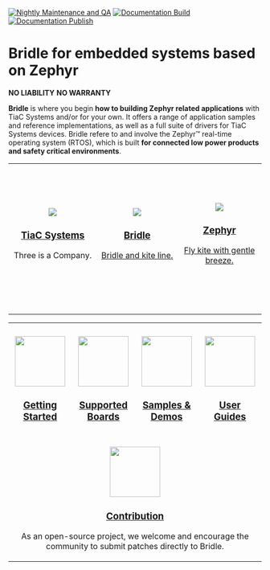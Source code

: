 [![Nightly Maintenance and QA](https://github.com/tiacsys/bridle/actions/workflows/qa-nightly.yml/badge.svg?branch=main)](https://github.com/tiacsys/bridle/actions/workflows/qa-nightly.yml)
[![Documentation Build](https://github.com/tiacsys/bridle/actions/workflows/doc-build.yml/badge.svg?branch=main)](https://github.com/tiacsys/bridle/actions/workflows/doc-build.yml)
[![Documentation Publish](https://github.com/tiacsys/bridle/actions/workflows/doc-publish.yml/badge.svg?branch=main)](https://github.com/tiacsys/bridle/actions/workflows/doc-publish.yml)

# Bridle for embedded systems based on Zephyr

**NO LIABILITY** **NO WARRANTY**

**Bridle** is where you begin **how to building Zephyr related applications**
with TiaC Systems and/or for your own. It offers a range of application samples
and reference implementations, as well as a full suite of drivers for TiaC Systems
devices. Bridle refere to and involve the Zephyr™ real-time operating system (RTOS),
which is built **for connected low power products and safety critical environments**.

<div align="center">
  <table>
    <tr>
      <td width="300px" height="300px">
        <div align="center">
          <a href="https://github.com/tiacsys">
            <img src="https://tiacsys.github.io/bridle/bridle/_static/images/tiac.png"/>
            <h3>TiaC Systems</h3>
          </a>
          <p>Three is a Company.</p>
        </div>
      </td>
      <td width="300px" height="300px">
        <div align="center">
          <a href="https://github.com/tiacsys/bridle">
            <img src="https://tiacsys.github.io/bridle/bridle/_static/images/bridle.png"/>
            <h3>Bridle</h3>
            <p>Bridle and kite line.</p>
          </a>
        </div>
      </td>
      <td width="300px" height="300px">
        <div align="center">
          <a href="https://github.com/zephyrproject-rtos/zephyr">
            <img src="https://docs.zephyrproject.org/latest/_static/images/kite.png"/>
            <h3>Zephyr</h3>
            <p>Fly kite with gentle breeze.</p>
          </a>
        </div>
      </td>
    </tr>
  </table>
</div>

<div align="center">
  <table>
    <tr>
      <td width="225px" height="225px">
        <div align="center">
          <br/>
          <a href="https://tiacsys.github.io/bridle/bridle/getting_started.html">
            <img src="https://github.com/FortAwesome/Font-Awesome/raw/master/svgs/solid/map-signs.svg" width="100"/>
            <h3>Getting Started</h3>
          </a>
        </div>
      </td>
      <td width="225px" height="225px">
        <div align="center">
          <br/>
          <a href="https://tiacsys.github.io/bridle/bridle/boards/index.html">
            <img src="https://github.com/FortAwesome/Font-Awesome/raw/master/svgs/solid/object-group.svg" width="100"/>
            <h3>Supported Boards</h3>
          </a>
        </div>
      </td>
      <td width="225px" height="225px">
        <div align="center">
          <br/>
          <a href="https://tiacsys.github.io/bridle/bridle/samples.html">
            <img src="https://github.com/FortAwesome/Font-Awesome/raw/master/svgs/solid/cogs.svg" width="100"/>
            <h3>Samples & Demos</h3>
          </a>
        </div>
      </td>
      <td width="225px" height="225px">
        <div align="center">
          <br/>
          <a href="https://tiacsys.github.io/bridle/bridle/user_guides.html">
            <img src="https://github.com/FortAwesome/Font-Awesome/raw/master/svgs/solid/puzzle-piece.svg" width="100"/>
            <h3>User Guides</h3>
          </a>
        </div>
      </td>
    </tr><tr>
      <td colspan="4">
        <div align="center">
          <br/>
          <a href="https://tiacsys.github.io/bridle/bridle/dm_adding_code.html">
            <img src="https://github.com/FortAwesome/Font-Awesome/raw/master/svgs/brands/github.svg" width="100"/>
            <h3>Contribution</h3>
          </a>
          <p>As an open-source project, we welcome and encourage the community to submit patches directly to Bridle.</p>
        </div>
      </td>
    </tr>
  </table>
</div>
